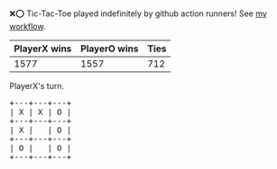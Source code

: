 :x::o: Tic-Tac-Toe played indefinitely by github action runners! See [my workflow](.github/workflows/play.yaml).

|PlayerX wins|PlayerO wins|Ties|
|-|-|-|
|1577|1557|712|

PlayerX's turn.

<pre>
+---+---+---+
| X | X | O |
+---+---+---+
| X |   | O |
+---+---+---+
| O |   | O |
+---+---+---+
</pre>